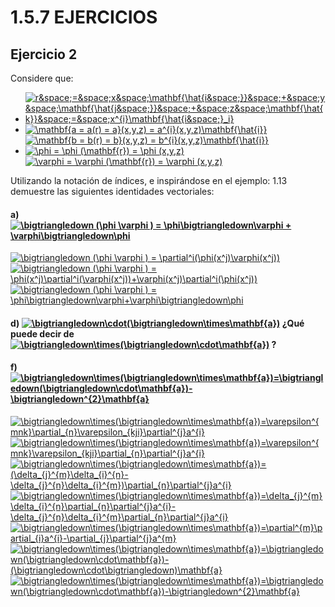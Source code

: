 # 1.5.7 EJERCICIOS  

## Ejercicio 2 

Considere que:  

- <a href="https://www.codecogs.com/eqnedit.php?latex=r&space;=&space;x&space;\mathbf{\hat{i&space;}}&space;&plus;&space;y&space;\mathbf{\hat{j&space;}}&space;&plus;&space;z&space;\mathbf{\hat{k}}&space;=&space;x^{i}\mathbf{\hat{i&space;}_i}" target="_blank"><img src="https://latex.codecogs.com/gif.latex?r&space;=&space;x&space;\mathbf{\hat{i&space;}}&space;&plus;&space;y&space;\mathbf{\hat{j&space;}}&space;&plus;&space;z&space;\mathbf{\hat{k}}&space;=&space;x^{i}\mathbf{\hat{i&space;}_i}" title="r&space;=&space;x&space;\mathbf{\hat{i&space;}}&space;&plus;&space;y&space;\mathbf{\hat{j&space;}}&space;&plus;&space;z&space;\mathbf{\hat{k}}&space;=&space;x^{i}\mathbf{\hat{i&space;}_i}" /></a>
- <a href="https://www.codecogs.com/eqnedit.php?latex=\mathbf{a&space;=&space;a(r)&space;=&space;a}(x,y,z)&space;=&space;a^{i}(x,y,z)\mathbf{\hat{i}}" target="_blank"><img src="https://latex.codecogs.com/png.latex?\mathbf{a&space;=&space;a(r)&space;=&space;a}(x,y,z)&space;=&space;a^{i}(x,y,z)\mathbf{\hat{i}}" title="\mathbf{a = a(r) = a}(x,y,z) = a^{i}(x,y,z)\mathbf{\hat{i}}" /></a>  
<a href="https://www.codecogs.com/eqnedit.php?latex=\mathbf{b&space;=&space;b(r)&space;=&space;b}(x,y,z)&space;=&space;b^{i}(x,y,z)\mathbf{\hat{i}}" target="_blank"><img src="https://latex.codecogs.com/png.latex?\mathbf{b&space;=&space;b(r)&space;=&space;b}(x,y,z)&space;=&space;b^{i}(x,y,z)\mathbf{\hat{i}}" title="\mathbf{b = b(r) = b}(x,y,z) = b^{i}(x,y,z)\mathbf{\hat{i}}" /></a>
- <a href="https://www.codecogs.com/eqnedit.php?latex=\phi&space;=&space;\phi&space;(\mathbf{r})&space;=&space;\phi&space;(x,y,z)" target="_blank"><img src="https://latex.codecogs.com/png.latex?\phi&space;=&space;\phi&space;(\mathbf{r})&space;=&space;\phi&space;(x,y,z)" title="\phi = \phi (\mathbf{r}) = \phi (x,y,z)" /></a>  
<a href="https://www.codecogs.com/eqnedit.php?latex=\varphi&space;=&space;\varphi&space;(\mathbf{r})&space;=&space;\varphi&space;(x,y,z)" target="_blank"><img src="https://latex.codecogs.com/png.latex?\varphi&space;=&space;\varphi&space;(\mathbf{r})&space;=&space;\varphi&space;(x,y,z)" title="\varphi = \varphi (\mathbf{r}) = \varphi (x,y,z)" /></a>  

Utilizando la notación de índices, e inspirándose en el ejemplo: 1.13 demuestre las siguientes identidades
vectoriales:

#### **a)** <a href="https://www.codecogs.com/eqnedit.php?latex=\bigtriangledown&space;(\phi&space;\varphi&space;)&space;=&space;\phi\bigtriangledown\varphi&space;&plus;&space;\varphi\bigtriangledown\phi" target="_blank"><img src="https://latex.codecogs.com/png.latex?\bigtriangledown&space;(\phi&space;\varphi&space;)&space;=&space;\phi\bigtriangledown\varphi&space;&plus;&space;\varphi\bigtriangledown\phi" title="\bigtriangledown (\phi \varphi ) = \phi\bigtriangledown\varphi + \varphi\bigtriangledown\phi" /></a> 
<a href="https://www.codecogs.com/eqnedit.php?latex=\bigtriangledown&space;(\phi&space;\varphi&space;)&space;=&space;\partial^i(\phi(x^j)\varphi(x^j))" target="_blank"><img src="https://latex.codecogs.com/png.latex?\bigtriangledown&space;(\phi&space;\varphi&space;)&space;=&space;\partial^i(\phi(x^j)\varphi(x^j))" title="\bigtriangledown (\phi \varphi ) = \partial^i(\phi(x^j)\varphi(x^j))" /></a>  
<a href="https://www.codecogs.com/eqnedit.php?latex=\bigtriangledown&space;(\phi&space;\varphi&space;)&space;=&space;\phi(x^j)\partial^i(\varphi(x^j))&plus;\varphi(x^j)\partial^i(\phi(x^j))" target="_blank"><img src="https://latex.codecogs.com/png.latex?\bigtriangledown&space;(\phi&space;\varphi&space;)&space;=&space;\phi(x^j)\partial^i(\varphi(x^j))&plus;\varphi(x^j)\partial^i(\phi(x^j))" title="\bigtriangledown (\phi \varphi ) = \phi(x^j)\partial^i(\varphi(x^j))+\varphi(x^j)\partial^i(\phi(x^j))" /></a>  
<a href="https://www.codecogs.com/eqnedit.php?latex=\bigtriangledown&space;(\phi&space;\varphi&space;)&space;=&space;\phi\bigtriangledown\varphi&plus;\varphi\bigtriangledown\phi" target="_blank"><img src="https://latex.codecogs.com/png.latex?\bigtriangledown&space;(\phi&space;\varphi&space;)&space;=&space;\phi\bigtriangledown\varphi&plus;\varphi\bigtriangledown\phi" title="\bigtriangledown (\phi \varphi ) = \phi\bigtriangledown\varphi+\varphi\bigtriangledown\phi" /></a>

#### **d)** <a href="https://www.codecogs.com/eqnedit.php?latex=\bigtriangledown\cdot(\bigtriangledown\times\mathbf{a})" target="_blank"><img src="https://latex.codecogs.com/png.latex?\bigtriangledown\cdot(\bigtriangledown\times\mathbf{a})" title="\bigtriangledown\cdot(\bigtriangledown\times\mathbf{a})" /></a>  ¿Qué puede decir de <a href="https://www.codecogs.com/eqnedit.php?latex=\bigtriangledown\times(\bigtriangledown\cdot\mathbf{a})" target="_blank"><img src="https://latex.codecogs.com/png.latex?\bigtriangledown\times(\bigtriangledown\cdot\mathbf{a})" title="\bigtriangledown\times(\bigtriangledown\cdot\mathbf{a})" /></a>  ?  



#### **f)** <a href="https://www.codecogs.com/eqnedit.php?latex=\bigtriangledown\times(\bigtriangledown\times\mathbf{a})=\bigtriangledown(\bigtriangledown\cdot\mathbf{a})-\bigtriangledown^{2}\mathbf{a}" target="_blank"><img src="https://latex.codecogs.com/png.latex?\bigtriangledown\times(\bigtriangledown\times\mathbf{a})=\bigtriangledown(\bigtriangledown\cdot\mathbf{a})-\bigtriangledown^{2}\mathbf{a}" title="\bigtriangledown\times(\bigtriangledown\times\mathbf{a})=\bigtriangledown(\bigtriangledown\cdot\mathbf{a})-\bigtriangledown^{2}\mathbf{a}" /></a>  
<a href="https://www.codecogs.com/eqnedit.php?latex=\bigtriangledown\times(\bigtriangledown\times\mathbf{a})=\varepsilon^{mnk}\partial_{n}\varepsilon_{kji}\partial^{j}a^{i}" target="_blank"><img src="https://latex.codecogs.com/png.latex?\bigtriangledown\times(\bigtriangledown\times\mathbf{a})=\varepsilon^{mnk}\partial_{n}\varepsilon_{kji}\partial^{j}a^{i}" title="\bigtriangledown\times(\bigtriangledown\times\mathbf{a})=\varepsilon^{mnk}\partial_{n}\varepsilon_{kji}\partial^{j}a^{i}" /></a>  
<a href="https://www.codecogs.com/eqnedit.php?latex=\bigtriangledown\times(\bigtriangledown\times\mathbf{a})=\varepsilon^{mnk}\varepsilon_{kji}\partial_{n}\partial^{j}a^{i}" target="_blank"><img src="https://latex.codecogs.com/png.latex?\bigtriangledown\times(\bigtriangledown\times\mathbf{a})=\varepsilon^{mnk}\varepsilon_{kji}\partial_{n}\partial^{j}a^{i}" title="\bigtriangledown\times(\bigtriangledown\times\mathbf{a})=\varepsilon^{mnk}\varepsilon_{kji}\partial_{n}\partial^{j}a^{i}" /></a>  
<a href="https://www.codecogs.com/eqnedit.php?latex=\bigtriangledown\times(\bigtriangledown\times\mathbf{a})=(\delta_{j}^{m}\delta_{i}^{n}-\delta_{j}^{n}\delta_{i}^{m})\partial_{n}\partial^{j}a^{i}" target="_blank"><img src="https://latex.codecogs.com/png.latex?\bigtriangledown\times(\bigtriangledown\times\mathbf{a})=(\delta_{j}^{m}\delta_{i}^{n}-\delta_{j}^{n}\delta_{i}^{m})\partial_{n}\partial^{j}a^{i}" title="\bigtriangledown\times(\bigtriangledown\times\mathbf{a})=(\delta_{j}^{m}\delta_{i}^{n}-\delta_{j}^{n}\delta_{i}^{m})\partial_{n}\partial^{j}a^{i}" /></a>  
<a href="https://www.codecogs.com/eqnedit.php?latex=\bigtriangledown\times(\bigtriangledown\times\mathbf{a})=\delta_{j}^{m}\delta_{i}^{n}\partial_{n}\partial^{j}a^{i}-\delta_{j}^{n}\delta_{i}^{m}\partial_{n}\partial^{j}a^{i}" target="_blank"><img src="https://latex.codecogs.com/png.latex?\bigtriangledown\times(\bigtriangledown\times\mathbf{a})=\delta_{j}^{m}\delta_{i}^{n}\partial_{n}\partial^{j}a^{i}-\delta_{j}^{n}\delta_{i}^{m}\partial_{n}\partial^{j}a^{i}" title="\bigtriangledown\times(\bigtriangledown\times\mathbf{a})=\delta_{j}^{m}\delta_{i}^{n}\partial_{n}\partial^{j}a^{i}-\delta_{j}^{n}\delta_{i}^{m}\partial_{n}\partial^{j}a^{i}" /></a>  
<a href="https://www.codecogs.com/eqnedit.php?latex=\bigtriangledown\times(\bigtriangledown\times\mathbf{a})=\partial^{m}\partial_{i}a^{i}-\partial_{j}\partial^{j}a^{m}" target="_blank"><img src="https://latex.codecogs.com/png.latex?\bigtriangledown\times(\bigtriangledown\times\mathbf{a})=\partial^{m}\partial_{i}a^{i}-\partial_{j}\partial^{j}a^{m}" title="\bigtriangledown\times(\bigtriangledown\times\mathbf{a})=\partial^{m}\partial_{i}a^{i}-\partial_{j}\partial^{j}a^{m}" /></a>  
<a href="https://www.codecogs.com/eqnedit.php?latex=\bigtriangledown\times(\bigtriangledown\times\mathbf{a})=\bigtriangledown(\bigtriangledown\cdot\mathbf{a})-(\bigtriangledown\cdot\bigtriangledown)\mathbf{a}" target="_blank"><img src="https://latex.codecogs.com/png.latex?\bigtriangledown\times(\bigtriangledown\times\mathbf{a})=\bigtriangledown(\bigtriangledown\cdot\mathbf{a})-(\bigtriangledown\cdot\bigtriangledown)\mathbf{a}" title="\bigtriangledown\times(\bigtriangledown\times\mathbf{a})=\bigtriangledown(\bigtriangledown\cdot\mathbf{a})-(\bigtriangledown\cdot\bigtriangledown)\mathbf{a}" /></a>  
<a href="https://www.codecogs.com/eqnedit.php?latex=\bigtriangledown\times(\bigtriangledown\times\mathbf{a})=\bigtriangledown(\bigtriangledown\cdot\mathbf{a})-\bigtriangledown^{2}\mathbf{a}" target="_blank"><img src="https://latex.codecogs.com/png.latex?\bigtriangledown\times(\bigtriangledown\times\mathbf{a})=\bigtriangledown(\bigtriangledown\cdot\mathbf{a})-\bigtriangledown^{2}\mathbf{a}" title="\bigtriangledown\times(\bigtriangledown\times\mathbf{a})=\bigtriangledown(\bigtriangledown\cdot\mathbf{a})-\bigtriangledown^{2}\mathbf{a}" /></a>  

